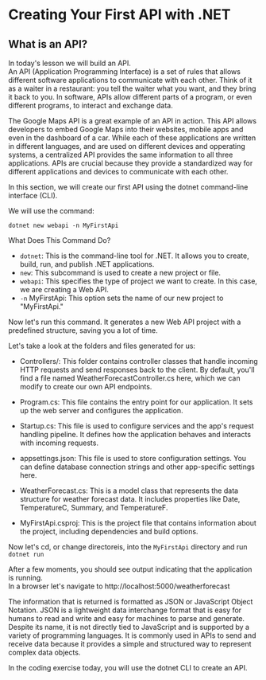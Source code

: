 # Creating Your First API with .NET
## What is an API?
In today's lesson we will build an API.  
An API (Application Programming Interface) is a set of rules that allows different software applications to communicate with each other. 
Think of it as a waiter in a restaurant: you tell the waiter what you want, and they bring it back to you. 
In software, APIs allow different parts of a program, or even different programs, to interact and exchange data.

The Google Maps API is a great example of an API in action. 
This API allows developers to embed Google Maps into their websites, mobile apps and even in the dashboard of a car.
While each of these applications are written in different languages, and are used on different devices and opperating systems, a centralized API provides the same information to all three applications.
APIs are crucial because they provide a standardized way for different applications and devices to communicate with each other. 

In this section, we will create our first API using the dotnet command-line interface (CLI). 

We will use the command:

`dotnet new webapi -n MyFirstApi`

What Does This Command Do?
- `dotnet`: This is the command-line tool for .NET. It allows you to create, build, run, and publish .NET applications.
- `new`: This subcommand is used to create a new project or file.
- `webapi`: This specifies the type of project we want to create. In this case, we are creating a Web API.
- `-n` MyFirstApi: This option sets the name of our new project to "MyFirstApi."

Now let's run this command. It generates a new Web API project with a predefined structure, saving you a lot of time.

Let's take a look at the folders and files generated for us:

- Controllers/: This folder contains controller classes that handle incoming HTTP requests and send responses back to the client. By default, you'll find a file named WeatherForecastController.cs here, which we can modify to create our own API endpoints.

- Program.cs: This file contains the entry point for our application. It sets up the web server and configures the application.

- Startup.cs: This file is used to configure services and the app's request handling pipeline. It defines how the application behaves and interacts with incoming requests.

- appsettings.json: This file is used to store configuration settings. You can define database connection strings and other app-specific settings here.

- WeatherForecast.cs: This is a model class that represents the data structure for weather forecast data. It includes properties like Date, TemperatureC, Summary, and TemperatureF.

- MyFirstApi.csproj: This is the project file that contains information about the project, including dependencies and build options.

Now let's cd, or change directoreis, into the `MyFirstApi` directory and run `dotnet run`

After a few moments, you should see output indicating that the application is running.  
In a browser let's navigate to http://localhost:5000/weatherforecast

The information that is returned is formatted as JSON or JavaScript Object Notation.
JSON is a lightweight data interchange format that is easy for humans to read and write and easy for machines to parse and generate.
Despite its name, it is not directly tied to JavaScript and is supported by a variety of programming languages.
It is commonly used in APIs to send and receive data because it provides a simple and structured way to represent complex data objects.

In the coding exercise today, you will use the dotnet CLI to create an API.
